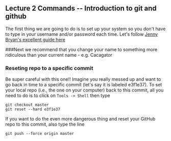 ## Lecture 2 Commands -- Introduction to git and github


The first thing we are going to do is to set up your system so you don't have to type in your username and/or password each time. Let's follow [Jenny Bryan's excellent guide here](http://happygitwithr.com/credential-caching.html#credential-caching)

###Next we recommend that you change your name to something more ridiculous than your current name - e.g. Cacagator

### Reseting repo to a specific commit

Be super careful with this one!! Imagine you really messed up and want to go back in time to a specific commit (let's say it is labeled e3f1e37). To set your local repo (i.e., the one on your computer) back to this commit, all you need to do is to click on `Tools -> Shell` then type

```
git checkout master
git reset --hard e3f1e37
````

If you want to do the even more dangerous thing and reset your GitHub repo to this commit, also type the line

```
git push --force origin master

```


